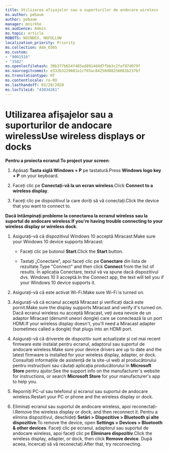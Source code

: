 ```yaml
---
title: Utilizarea afișajelor sau a suporturilor de andocare wireless
ms.author: pebaum
author: pebaum
manager: mnirkhe
ms.audience: Admin
ms.topic: article
ROBOTS: NOINDEX, NOFOLLOW
localization_priority: Priority
ms.collection: Adm_O365
ms.custom:
- "9001516"
- "3582"
ms.openlocfilehash: 39b377b654f485ed8914d4d7fbb3c2faf97d079f
ms.sourcegitcommit: e332b3229881a1cf65ac84250d88256081b237bf
ms.translationtype: HT
ms.contentlocale: ro-RO
ms.lasthandoff: 03/28/2020
ms.locfileid: "43034261"
---
```

# <a name="use-wireless-displays-or-docks"></a><span data-ttu-id="ed86f-102">Utilizarea afișajelor sau a suporturilor de andocare wireless</span><span class="sxs-lookup"><span data-stu-id="ed86f-102">Use wireless displays or docks</span></span>

<span data-ttu-id="ed86f-103">**Pentru a proiecta ecranul**:</span><span class="sxs-lookup"><span data-stu-id="ed86f-103">**To project your screen**:</span></span>

1. <span data-ttu-id="ed86f-104">Apăsați **Tasta siglă Windows + P** pe tastatură.</span><span class="sxs-lookup"><span data-stu-id="ed86f-104">Press **Windows logo key + P** on your keyboard.</span></span>

2. <span data-ttu-id="ed86f-105">Faceți clic pe **Conectați-vă la un ecran wireless**.</span><span class="sxs-lookup"><span data-stu-id="ed86f-105">Click **Connect to a wireless display**.</span></span>

3. <span data-ttu-id="ed86f-106">Faceți clic pe dispozitivul la care doriți să vă conectați.</span><span class="sxs-lookup"><span data-stu-id="ed86f-106">Click the device that you want to connect to.</span></span>

<span data-ttu-id="ed86f-107">**Dacă întâmpinați probleme la conectarea la ecranul wireless sau la suportul de andocare wireless**:</span><span class="sxs-lookup"><span data-stu-id="ed86f-107">**If you're having trouble connecting to your wireless display or wireless dock**:</span></span>

1. <span data-ttu-id="ed86f-108">Asigurați-vă că dispozitivul Windows 10 acceptă Miracast:</span><span class="sxs-lookup"><span data-stu-id="ed86f-108">Make sure your Windows 10 device supports Miracast:</span></span> 

    - <span data-ttu-id="ed86f-109">Faceți clic pe butonul **Start**.</span><span class="sxs-lookup"><span data-stu-id="ed86f-109">Click the **Start** button.</span></span>
    
    - <span data-ttu-id="ed86f-110">Tastați „Conectare”, apoi faceți clic pe **Conectare** din lista de rezultate.</span><span class="sxs-lookup"><span data-stu-id="ed86f-110">Type "Connect" and then click **Connect** from the list of results.</span></span> <span data-ttu-id="ed86f-111">În aplicația Conectare, textul vă va spune dacă dispozitivul dvs. Windows 10 îl acceptă.</span><span class="sxs-lookup"><span data-stu-id="ed86f-111">In the Connect app, the text will tell you if your Windows 10 device supports it.</span></span> 

2. <span data-ttu-id="ed86f-112">Asigurați-vă că este activat Wi-Fi.</span><span class="sxs-lookup"><span data-stu-id="ed86f-112">Make sure Wi-Fi is turned on.</span></span> 

3. <span data-ttu-id="ed86f-113">Asigurați-vă că ecranul acceptă Miracast și verificați dacă este pornit.</span><span class="sxs-lookup"><span data-stu-id="ed86f-113">Make sure the display supports Miracast and verify it's turned on.</span></span> <span data-ttu-id="ed86f-114">Dacă ecranul wireless nu acceptă Miracast, veți avea nevoie de un adaptor Miracast (denumit uneori dongle) care se conectează la un port HDMI.</span><span class="sxs-lookup"><span data-stu-id="ed86f-114">If your wireless display doesn't, you'll need a Miracast adapter (sometimes called a dongle) that plugs into an HDMI port.</span></span>

4. <span data-ttu-id="ed86f-115">Asigurați-vă că driverele de dispozitiv sunt actualizate și cel mai recent firmware este instalat pentru ecranul, adaptorul sau suportul de andocare wireless.</span><span class="sxs-lookup"><span data-stu-id="ed86f-115">Make sure your device drivers are up to date and the latest firmware is installed for your wireless display, adapter, or dock.</span></span> <span data-ttu-id="ed86f-116">Consultați informațiile de asistență de la site-ul web al producătorului pentru instrucțiuni sau căutați aplicația producătorului în **Microsoft Store** pentru ajutor.</span><span class="sxs-lookup"><span data-stu-id="ed86f-116">See the support info on the manufacturer's website for instructions, or search **Microsoft Store** for your manufacturer's app to help you.</span></span>

5. <span data-ttu-id="ed86f-117">Reporniți PC-ul sau telefonul și ecranul sau suportul de andocare wireless.</span><span class="sxs-lookup"><span data-stu-id="ed86f-117">Restart your PC or phone and the wireless display or dock.</span></span>

6. <span data-ttu-id="ed86f-118">Eliminați ecranul sau suportul de andocare wireless, apoi reconectați-l.</span><span class="sxs-lookup"><span data-stu-id="ed86f-118">Remove the wireless display or dock, and then reconnect it.</span></span> <span data-ttu-id="ed86f-119">Pentru a elimina dispozitivul, deschideți **Setări > Dispozitive > Bluetooth și alte dispozitive**.</span><span class="sxs-lookup"><span data-stu-id="ed86f-119">To remove the device, open **Settings > Devices  > Bluetooth & other devices**.</span></span> <span data-ttu-id="ed86f-120">Faceți clic pe ecranul, adaptorul sau suportul de andocare wireless, apoi faceți clic pe **Eliminare dispozitiv**.</span><span class="sxs-lookup"><span data-stu-id="ed86f-120">Click the wireless display, adapter, or dock, then click **Remove device**.</span></span> <span data-ttu-id="ed86f-121">După aceea, încercați să vă reconectați.</span><span class="sxs-lookup"><span data-stu-id="ed86f-121">After that, try reconnecting.</span></span>
